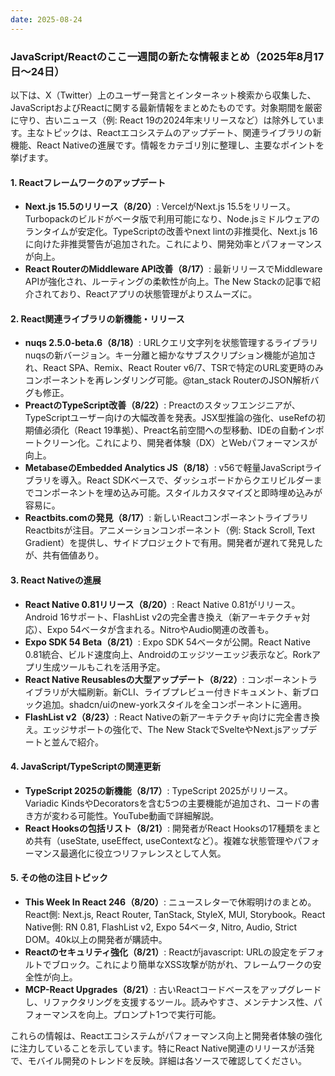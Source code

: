 ```yaml
---
date: 2025-08-24
---
```


### JavaScript/Reactのここ一週間の新たな情報まとめ（2025年8月17日〜24日）

以下は、X（Twitter）上のユーザー発言とインターネット検索から収集した、JavaScriptおよびReactに関する最新情報をまとめたものです。対象期間を厳密に守り、古いニュース（例: React 19の2024年末リリースなど）は除外しています。主なトピックは、Reactエコシステムのアップデート、関連ライブラリの新機能、React Nativeの進展です。情報をカテゴリ別に整理し、主要なポイントを挙げます。

#### 1. Reactフレームワークのアップデート
- **Next.js 15.5のリリース（8/20）**: VercelがNext.js 15.5をリリース。Turbopackのビルドがベータ版で利用可能になり、Node.jsミドルウェアのランタイムが安定化。TypeScriptの改善やnext lintの非推奨化、Next.js 16に向けた非推奨警告が追加された。これにより、開発効率とパフォーマンスが向上。
- **React RouterのMiddleware API改善（8/17）**: 最新リリースでMiddleware APIが強化され、ルーティングの柔軟性が向上。The New Stackの記事で紹介されており、Reactアプリの状態管理がよりスムーズに。 

#### 2. React関連ライブラリの新機能・リリース
- **nuqs 2.5.0-beta.6（8/18）**: URLクエリ文字列を状態管理するライブラリnuqsの新バージョン。キー分離と細かなサブスクリプション機能が追加され、React SPA、Remix、React Router v6/7、TSRで特定のURL変更時のみコンポーネントを再レンダリング可能。@tan_stack RouterのJSON解析バグも修正。
- **PreactのTypeScript改善（8/22）**: Preactのスタッフエンジニアが、TypeScriptユーザー向けの大幅改善を発表。JSX型推論の強化、useRefの初期値必須化（React 19準拠）、Preact名前空間への型移動、IDEの自動インポートクリーン化。これにより、開発者体験（DX）とWebパフォーマンスが向上。
- **MetabaseのEmbedded Analytics JS（8/18）**: v56で軽量JavaScriptライブラリを導入。React SDKベースで、ダッシュボードからクエリビルダーまでコンポーネントを埋め込み可能。スタイルカスタマイズと即時埋め込みが容易に。
- **Reactbits.comの発見（8/17）**: 新しいReactコンポーネントライブラリReactbitsが注目。アニメーションコンポーネント（例: Stack Scroll, Text Gradient）を提供し、サイドプロジェクトで有用。開発者が遅れて発見したが、共有価値あり。

#### 3. React Nativeの進展
- **React Native 0.81リリース（8/20）**: React Native 0.81がリリース。Android 16サポート、FlashList v2の完全書き換え（新アーキテクチャ対応）、Expo 54ベータが含まれる。NitroやAudio関連の改善も。 
- **Expo SDK 54 Beta（8/21）**: Expo SDK 54ベータが公開。React Native 0.81統合、ビルド速度向上、Androidのエッジツーエッジ表示など。Rorkアプリ生成ツールもこれを活用予定。
- **React Native Reusablesの大型アップデート（8/22）**: コンポーネントライブラリが大幅刷新。新CLI、ライブプレビュー付きドキュメント、新ブロック追加。shadcn/uiのnew-yorkスタイルを全コンポーネントに適用。
- **FlashList v2（8/23）**: React Nativeの新アーキテクチャ向けに完全書き換え。エッジサポートの強化で、The New StackでSvelteやNext.jsアップデートと並んで紹介。

#### 4. JavaScript/TypeScriptの関連更新
- **TypeScript 2025の新機能（8/17）**: TypeScript 2025がリリース。Variadic KindsやDecoratorsを含む5つの主要機能が追加され、コードの書き方が変わる可能性。YouTube動画で詳細解説。
- **React Hooksの包括リスト（8/21）**: 開発者がReact Hooksの17種類をまとめ共有（useState, useEffect, useContextなど）。複雑な状態管理やパフォーマンス最適化に役立つリファレンスとして人気。 

#### 5. その他の注目トピック
- **This Week In React 246（8/20）**: ニュースレターで休暇明けのまとめ。React側: Next.js, React Router, TanStack, StyleX, MUI, Storybook。React Native側: RN 0.81, FlashList v2, Expo 54ベータ, Nitro, Audio, Strict DOM。40k以上の開発者が購読中。 
- **Reactのセキュリティ強化（8/21）**: Reactがjavascript: URLの設定をデフォルトでブロック。これにより簡単なXSS攻撃が防がれ、フレームワークの安全性が向上。
- **MCP-React Upgrades（8/21）**: 古いReactコードベースをアップグレードし、リファクタリングを支援するツール。読みやすさ、メンテナンス性、パフォーマンスを向上。プロンプト1つで実行可能。

これらの情報は、Reactエコシステムがパフォーマンス向上と開発者体験の強化に注力していることを示しています。特にReact Native関連のリリースが活発で、モバイル開発のトレンドを反映。詳細は各ソースで確認してください。